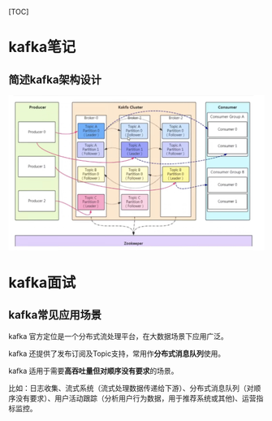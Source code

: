 [TOC]

# kafka笔记

## 简述kafka架构设计

![img](https://github.com/lission/markdownPics/blob/main/kafka/kafka.jpg?raw=true)



# kafka面试

## kafka常见应用场景

kafka 官方定位是一个分布式流处理平台，在大数据场景下应用广泛。

kafka 还提供了发布订阅及Topic支持，常用作**分布式消息队列**使用。

kafka 适用于需要**高吞吐量但对顺序没有要求**的场景。

比如：日志收集、流式系统（流式处理数据传递给下游）、分布式消息队列（对顺序没有要求）、用户活动跟踪（分析用户行为数据，用于推荐系统或其他)、运营指标监控。
